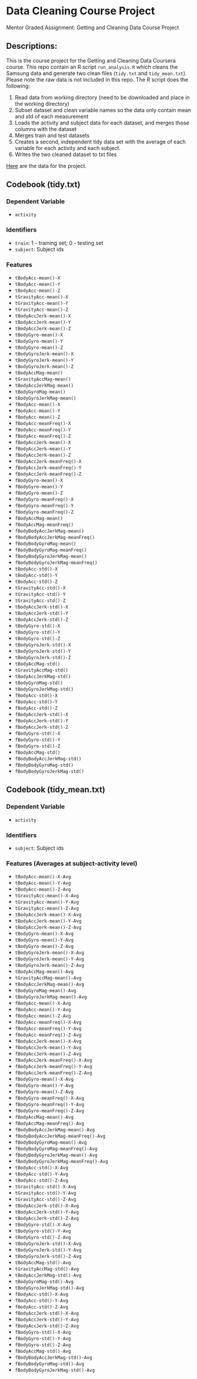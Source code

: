 # Data Cleaning Course Project
Mentor Graded Assignment: Getting and Cleaning Data Course Project

## Descriptions:

This is the course project for the Getting and Cleaning Data Coursera course.
This repo contain an R script `run_analysis.R` which cleans the Samsung data and generate two clean files (`tidy.txt` and `tidy_mean.txt`).
Please note the raw data is not included in this repo. 
The R script does the following:

1. Read data from working directory (need to be downloaded and place in the working directory)
2. Subset dataset and clean variable names so the data only contain mean and std of each measurement 
3. Loads the activity and subject data for each dataset, and merges those
   columns with the dataset
4. Merges train and test datasets
5. Creates a second, independent tidy data set with the average of each variable for each activity and each subject.
6. Writes the two cleaned dataset to txt files

[Here] are the data for the project.

[Here]: https://d396qusza40orc.cloudfront.net/getdata%2Fprojectfiles%2FUCI%20HAR%20Dataset.zip

## Codebook (tidy.txt)

### Dependent Variable

* `activity`

### Identifiers

* `train`: 1 - training set; 0 - testing set
* `subject`: Subject ids

### Features

* `tBodyAcc-mean()-X`
* `tBodyAcc-mean()-Y`
* `tBodyAcc-mean()-Z`
* `tGravityAcc-mean()-X`
* `tGravityAcc-mean()-Y`
* `tGravityAcc-mean()-Z`
* `tBodyAccJerk-mean()-X`
* `tBodyAccJerk-mean()-Y`
* `tBodyAccJerk-mean()-Z`
* `tBodyGyro-mean()-X`
* `tBodyGyro-mean()-Y`
* `tBodyGyro-mean()-Z`
* `tBodyGyroJerk-mean()-X`
* `tBodyGyroJerk-mean()-Y`
* `tBodyGyroJerk-mean()-Z`
* `tBodyAccMag-mean()`
* `tGravityAccMag-mean()`
* `tBodyAccJerkMag-mean()`
* `tBodyGyroMag-mean()`
* `tBodyGyroJerkMag-mean()`
* `fBodyAcc-mean()-X`
* `fBodyAcc-mean()-Y`
* `fBodyAcc-mean()-Z`
* `fBodyAcc-meanFreq()-X`
* `fBodyAcc-meanFreq()-Y`
* `fBodyAcc-meanFreq()-Z`
* `fBodyAccJerk-mean()-X`
* `fBodyAccJerk-mean()-Y`
* `fBodyAccJerk-mean()-Z`
* `fBodyAccJerk-meanFreq()-X`
* `fBodyAccJerk-meanFreq()-Y`
* `fBodyAccJerk-meanFreq()-Z`
* `fBodyGyro-mean()-X`
* `fBodyGyro-mean()-Y`
* `fBodyGyro-mean()-Z`
* `fBodyGyro-meanFreq()-X`
* `fBodyGyro-meanFreq()-Y`
* `fBodyGyro-meanFreq()-Z`
* `fBodyAccMag-mean()`
* `fBodyAccMag-meanFreq()`
* `fBodyBodyAccJerkMag-mean()`
* `fBodyBodyAccJerkMag-meanFreq()`
* `fBodyBodyGyroMag-mean()`
* `fBodyBodyGyroMag-meanFreq()`
* `fBodyBodyGyroJerkMag-mean()`
* `fBodyBodyGyroJerkMag-meanFreq()`
* `tBodyAcc-std()-X`
* `tBodyAcc-std()-Y`
* `tBodyAcc-std()-Z`
* `tGravityAcc-std()-X`
* `tGravityAcc-std()-Y`
* `tGravityAcc-std()-Z`
* `tBodyAccJerk-std()-X`
* `tBodyAccJerk-std()-Y`
* `tBodyAccJerk-std()-Z`
* `tBodyGyro-std()-X`
* `tBodyGyro-std()-Y`
* `tBodyGyro-std()-Z`
* `tBodyGyroJerk-std()-X`
* `tBodyGyroJerk-std()-Y`
* `tBodyGyroJerk-std()-Z`
* `tBodyAccMag-std()`
* `tGravityAccMag-std()`
* `tBodyAccJerkMag-std()`
* `tBodyGyroMag-std()`
* `tBodyGyroJerkMag-std()`
* `fBodyAcc-std()-X`
* `fBodyAcc-std()-Y`
* `fBodyAcc-std()-Z`
* `fBodyAccJerk-std()-X`
* `fBodyAccJerk-std()-Y`
* `fBodyAccJerk-std()-Z`
* `fBodyGyro-std()-X`
* `fBodyGyro-std()-Y`
* `fBodyGyro-std()-Z`
* `fBodyAccMag-std()`
* `fBodyBodyAccJerkMag-std()`
* `fBodyBodyGyroMag-std()`
* `fBodyBodyGyroJerkMag-std()`

## Codebook (tidy_mean.txt)

### Dependent Variable

* `activity`

### Identifiers

* `subject`: Subject ids


### Features (Averages at subject-activity level)

* `tBodyAcc-mean()-X-Avg`
* `tBodyAcc-mean()-Y-Avg`
* `tBodyAcc-mean()-Z-Avg`
* `tGravityAcc-mean()-X-Avg`
* `tGravityAcc-mean()-Y-Avg`
* `tGravityAcc-mean()-Z-Avg`
* `tBodyAccJerk-mean()-X-Avg`
* `tBodyAccJerk-mean()-Y-Avg`
* `tBodyAccJerk-mean()-Z-Avg`
* `tBodyGyro-mean()-X-Avg`
* `tBodyGyro-mean()-Y-Avg`
* `tBodyGyro-mean()-Z-Avg`
* `tBodyGyroJerk-mean()-X-Avg`
* `tBodyGyroJerk-mean()-Y-Avg`
* `tBodyGyroJerk-mean()-Z-Avg`
* `tBodyAccMag-mean()-Avg`
* `tGravityAccMag-mean()-Avg`
* `tBodyAccJerkMag-mean()-Avg`
* `tBodyGyroMag-mean()-Avg`
* `tBodyGyroJerkMag-mean()-Avg`
* `fBodyAcc-mean()-X-Avg`
* `fBodyAcc-mean()-Y-Avg`
* `fBodyAcc-mean()-Z-Avg`
* `fBodyAcc-meanFreq()-X-Avg`
* `fBodyAcc-meanFreq()-Y-Avg`
* `fBodyAcc-meanFreq()-Z-Avg`
* `fBodyAccJerk-mean()-X-Avg`
* `fBodyAccJerk-mean()-Y-Avg`
* `fBodyAccJerk-mean()-Z-Avg`
* `fBodyAccJerk-meanFreq()-X-Avg`
* `fBodyAccJerk-meanFreq()-Y-Avg`
* `fBodyAccJerk-meanFreq()-Z-Avg`
* `fBodyGyro-mean()-X-Avg`
* `fBodyGyro-mean()-Y-Avg`
* `fBodyGyro-mean()-Z-Avg`
* `fBodyGyro-meanFreq()-X-Avg`
* `fBodyGyro-meanFreq()-Y-Avg`
* `fBodyGyro-meanFreq()-Z-Avg`
* `fBodyAccMag-mean()-Avg`
* `fBodyAccMag-meanFreq()-Avg`
* `fBodyBodyAccJerkMag-mean()-Avg`
* `fBodyBodyAccJerkMag-meanFreq()-Avg`
* `fBodyBodyGyroMag-mean()-Avg`
* `fBodyBodyGyroMag-meanFreq()-Avg`
* `fBodyBodyGyroJerkMag-mean()-Avg`
* `fBodyBodyGyroJerkMag-meanFreq()-Avg`
* `tBodyAcc-std()-X-Avg`
* `tBodyAcc-std()-Y-Avg`
* `tBodyAcc-std()-Z-Avg`
* `tGravityAcc-std()-X-Avg`
* `tGravityAcc-std()-Y-Avg`
* `tGravityAcc-std()-Z-Avg`
* `tBodyAccJerk-std()-X-Avg`
* `tBodyAccJerk-std()-Y-Avg`
* `tBodyAccJerk-std()-Z-Avg`
* `tBodyGyro-std()-X-Avg`
* `tBodyGyro-std()-Y-Avg`
* `tBodyGyro-std()-Z-Avg`
* `tBodyGyroJerk-std()-X-Avg`
* `tBodyGyroJerk-std()-Y-Avg`
* `tBodyGyroJerk-std()-Z-Avg`
* `tBodyAccMag-std()-Avg`
* `tGravityAccMag-std()-Avg`
* `tBodyAccJerkMag-std()-Avg`
* `tBodyGyroMag-std()-Avg`
* `tBodyGyroJerkMag-std()-Avg`
* `fBodyAcc-std()-X-Avg`
* `fBodyAcc-std()-Y-Avg`
* `fBodyAcc-std()-Z-Avg`
* `fBodyAccJerk-std()-X-Avg`
* `fBodyAccJerk-std()-Y-Avg`
* `fBodyAccJerk-std()-Z-Avg`
* `fBodyGyro-std()-X-Avg`
* `fBodyGyro-std()-Y-Avg`
* `fBodyGyro-std()-Z-Avg`
* `fBodyAccMag-std()-Avg`
* `fBodyBodyAccJerkMag-std()-Avg`
* `fBodyBodyGyroMag-std()-Avg`
* `fBodyBodyGyroJerkMag-std()-Avg`